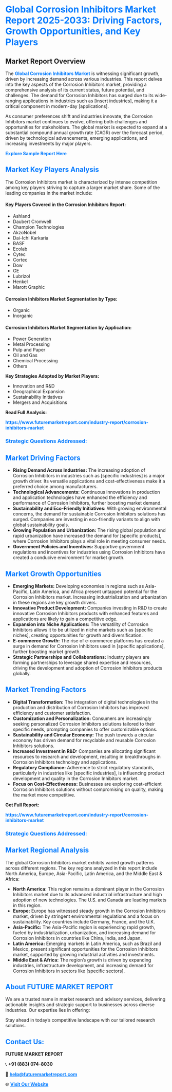 <h1 style="color: #007BFF;">Global Corrosion Inhibitors Market Report 2025-2033: Driving Factors, Growth Opportunities, and Key Players</h1>

<section id="overview">
<h2>Market Report Overview</h2>
<p>The <a href="https://www.futuremarketreport.com/industry-report/corrosion-inhibitors-market" style="color: #007BFF; text-decoration: none;"><strong>Global Corrosion Inhibitors Market</strong></a> is witnessing significant growth, driven by increasing demand across various industries. This report delves into the key aspects of the Corrosion Inhibitors market, providing a comprehensive analysis of its current status, future potential, and challenges. The demand for Corrosion Inhibitors has surged due to its wide-ranging applications in industries such as [insert industries], making it a critical component in modern-day [applications].</p>
<p>As consumer preferences shift and industries innovate, the Corrosion Inhibitors market continues to evolve, offering both challenges and opportunities for stakeholders. The global market is expected to expand at a substantial compound annual growth rate (CAGR) over the forecast period, driven by technological advancements, emerging applications, and increasing investments by major players.</p>
</section>

<section id="overview">
<p><a href="https://www.futuremarketreport.com/request-sample/reportId=115131" style="color: #007BFF; text-decoration: none;"><strong>Explore Sample Report Here</strong></a></p>
</section>

<section id="key-players">
<h2 style="color: #007BFF;">Market Key Players Analysis</h2>
<p>The Corrosion Inhibitors market is characterized by intense competition among key players striving to capture a larger market share. Some of the leading companies in the market include:</p>
<h4>Key Players Covered in the Corrosion Inhibitors Report:</h4>
<ul><li>Ashland</li><li>Daubert Cromwell</li><li>Champion Technologies</li><li>AkzoNobel</li><li>Dai-Ichi Karkaria</li><li>BASF</li><li>Ecolab</li><li>Cytec</li><li>Cortec</li><li>Dow</li><li>GE</li><li>Lubrizol</li><li>Henkel</li><li>Marott Graphic</li></ul>
<h4>Corrosion Inhibitors Market Segmentation by Type:</h4>
<ul><li>Organic</li><li>Inorganic</li></ul>

<h4>Corrosion Inhibitors Market Segmentation by Application:</h4>
<ul><li>Power Generation</li><li>Metal Processing</li><li>Pulp and Paper</li><li>Oil and Gas</li><li>Chemical Processing</li><li>Others</li></ul>
<p><strong>Key Strategies Adopted by Market Players:</strong></p>
<ul>
<li>Innovation and R&D</li>
<li>Geographical Expansion</li>
<li>Sustainability Initiatives</li>
<li>Mergers and Acquisitions</li>
</ul>
</section>

<section>
<p><strong>Read Full Analysis: </strong></p><a href="https://www.futuremarketreport.com/industry-report/corrosion-inhibitors-market" style="color: #007BFF; text-decoration: none;"><strong>https://www.futuremarketreport.com/industry-report/corrosion-inhibitors-market</strong></a>
<h3 style="color: #007BFF;">Strategic Questions Addressed:</h3>
</section>

<section id="driving-factors">
<h2 style="color: #007BFF;">Market Driving Factors</h2>
<ul>
<li><strong>Rising Demand Across Industries:</strong> The increasing adoption of Corrosion Inhibitors in industries such as [specific industries] is a major growth driver. Its versatile applications and cost-effectiveness make it a preferred choice among manufacturers.</li>
<li><strong>Technological Advancements:</strong> Continuous innovations in production and application technologies have enhanced the efficiency and performance of Corrosion Inhibitors, further boosting market demand.</li>
<li><strong>Sustainability and Eco-Friendly Initiatives:</strong> With growing environmental concerns, the demand for sustainable Corrosion Inhibitors solutions has surged. Companies are investing in eco-friendly variants to align with global sustainability goals.</li>
<li><strong>Growing Population and Urbanization:</strong> The rising global population and rapid urbanization have increased the demand for [specific products], where Corrosion Inhibitors plays a vital role in meeting consumer needs.</li>
<li><strong>Government Policies and Incentives:</strong> Supportive government regulations and incentives for industries using Corrosion Inhibitors have created a conducive environment for market growth.</li>
</ul>
</section>

<section id="growth-opportunities">
<h2 style="color: #007BFF;">Market Growth Opportunities</h2>
<ul>
<li><strong>Emerging Markets:</strong> Developing economies in regions such as Asia-Pacific, Latin America, and Africa present untapped potential for the Corrosion Inhibitors market. Increasing industrialization and urbanization in these regions are key growth drivers.</li>
<li><strong>Innovative Product Development:</strong> Companies investing in R&D to create innovative Corrosion Inhibitors products with enhanced features and applications are likely to gain a competitive edge.</li>
<li><strong>Expansion into Niche Applications:</strong> The versatility of Corrosion Inhibitors allows it to be utilized in niche markets such as [specific niches], creating opportunities for growth and diversification.</li>
<li><strong>E-commerce Growth:</strong> The rise of e-commerce platforms has created a surge in demand for Corrosion Inhibitors used in [specific applications], further boosting market growth.</li>
<li><strong>Strategic Partnerships and Collaborations:</strong> Industry players are forming partnerships to leverage shared expertise and resources, driving the development and adoption of Corrosion Inhibitors products globally.</li>
</ul>
</section>

<section id="trending-factors">
<h2 style="color: #007BFF;">Market Trending Factors</h2>
<ul>
<li><strong>Digital Transformation:</strong> The integration of digital technologies in the production and distribution of Corrosion Inhibitors has improved efficiency and customer satisfaction.</li>
<li><strong>Customization and Personalization:</strong> Consumers are increasingly seeking personalized Corrosion Inhibitors solutions tailored to their specific needs, prompting companies to offer customizable options.</li>
<li><strong>Sustainability and Circular Economy:</strong> The push towards a circular economy has driven demand for recyclable and reusable Corrosion Inhibitors solutions.</li>
<li><strong>Increased Investment in R&D:</strong> Companies are allocating significant resources to research and development, resulting in breakthroughs in Corrosion Inhibitors technology and applications.</li>
<li><strong>Regulatory Compliance:</strong> Adherence to strict regulatory standards, particularly in industries like [specific industries], is influencing product development and quality in the Corrosion Inhibitors market.</li>
<li><strong>Focus on Cost-Effectiveness:</strong> Businesses are exploring cost-efficient Corrosion Inhibitors solutions without compromising on quality, making the market more competitive.</li>
</ul>
</section>

<section>
<p><strong>Get Full Report: </strong></p><a href="https://www.futuremarketreport.com/industry-report/corrosion-inhibitors-market" style="color: #007BFF; text-decoration: none;"><strong>https://www.futuremarketreport.com/industry-report/corrosion-inhibitors-market</strong></a>
<h3 style="color: #007BFF;">Strategic Questions Addressed:</h3>
</section>


<section id="regional-analysis">
<h2 style="color: #007BFF;">Market Regional Analysis</h2>
<p>The global Corrosion Inhibitors market exhibits varied growth patterns across different regions. The key regions analyzed in this report include North America, Europe, Asia-Pacific, Latin America, and the Middle East & Africa:</p>
<ul>
<li><strong>North America:</strong> This region remains a dominant player in the Corrosion Inhibitors market due to its advanced industrial infrastructure and high adoption of new technologies. The U.S. and Canada are leading markets in this region.</li>
<li><strong>Europe:</strong> Europe has witnessed steady growth in the Corrosion Inhibitors market, driven by stringent environmental regulations and a focus on sustainability. Key countries include Germany, France, and the U.K.</li>
<li><strong>Asia-Pacific:</strong> The Asia-Pacific region is experiencing rapid growth, fueled by industrialization, urbanization, and increasing demand for Corrosion Inhibitors in countries like China, India, and Japan.</li>
<li><strong>Latin America:</strong> Emerging markets in Latin America, such as Brazil and Mexico, present significant opportunities for the Corrosion Inhibitors market, supported by growing industrial activities and investments.</li>
<li><strong>Middle East & Africa:</strong> The region’s growth is driven by expanding industries, infrastructure development, and increasing demand for Corrosion Inhibitors in sectors like [specific sectors].</li>
</ul>
</section>

<footer>
<h2 style="color: #007BFF;">About FUTURE MARKET REPORT</h2>
<p>We are a trusted name in market research and advisory services, delivering actionable insights and strategic support to businesses across diverse industries. Our expertise lies in offering:</p>

<p>Stay ahead in today’s competitive landscape with our tailored research solutions.</p>

<h2 style="color: #007BFF;">Contact Us:</h2>
<p><strong>FUTURE MARKET REPORT</strong></p>
<p>📞 <strong>+91 (883) 074-8030</strong></p>
<p>📧 <strong><a href="mailto:help@futuremarketreport.com" style="color: #007BFF;">help@futuremarketreport.com</a></strong></p>
<p>🌐 <strong><a href="https://www.futuremarketreport.com/" style="color: #007BFF;">Visit Our Website</a></strong></p>
</footer>